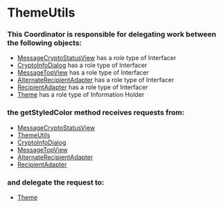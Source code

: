 # ThemeUtils
### This Coordinator is responsible for delegating work between the following objects: 
* [MessageCryptoStatusView](../Interfacers/MessageCryptoStatusView.md) has a role type of Interfacer
* [CryptoInfoDialog](../Interfacers/CryptoInfoDialog.md) has a role type of Interfacer
* [MessageTopView](../Interfacers/MessageTopView.md) has a role type of Interfacer
* [AlternateRecipientAdapter](../Interfacers/AlternateRecipientAdapter.md) has a role type of Interfacer
* [RecipientAdapter](../Interfacers/RecipientAdapter.md) has a role type of Interfacer
* [Theme](../InformationHolders/Theme.md) has a role type of Information Holder
### the getStyledColor method receives requests from:
* [MessageCryptoStatusView](../Interfacers/MessageCryptoStatusView.md) 
* [ThemeUtils](../Coordinators/ThemeUtils.md) 
* [CryptoInfoDialog](../Interfacers/CryptoInfoDialog.md) 
* [MessageTopView](../Interfacers/MessageTopView.md) 
* [AlternateRecipientAdapter](../Interfacers/AlternateRecipientAdapter.md) 
* [RecipientAdapter](../Interfacers/RecipientAdapter.md) 
### and delegate the request to: 
* [Theme](../InformationHolders/Theme.md) 



